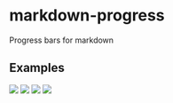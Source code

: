 # markdown-progress
Progress bars for markdown

## Examples

![](https://us-central1-una-fiesta-bonita-1.cloudfunctions.net/progress/10)
![](https://us-central1-una-fiesta-bonita-1.cloudfunctions.net/progress/50)
![](https://us-central1-una-fiesta-bonita-1.cloudfunctions.net/progress/750)
![](https://us-central1-una-fiesta-bonita-1.cloudfunctions.net/progress/100)
